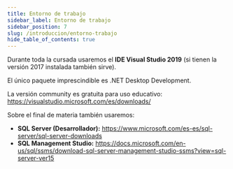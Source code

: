 ```yaml
---
title: Entorno de trabajo 
sidebar_label: Entorno de trabajo
sidebar_position: 7
slug: /introduccion/entorno-trabajo
hide_table_of_contents: true
---
```


Durante toda la cursada usaremos el __IDE Visual Studio 2019__ (si tienen la versión 2017 instalada también sirve). 

El único paquete imprescindible es .NET Desktop Development.

La versión community es gratuita para uso educativo: https://visualstudio.microsoft.com/es/downloads/

Sobre el final de materia también usaremos:
* __SQL Server (Desarrollador):__ https://www.microsoft.com/es-es/sql-server/sql-server-downloads
* __SQL Management Studio:__ https://docs.microsoft.com/en-us/sql/ssms/download-sql-server-management-studio-ssms?view=sql-server-ver15
